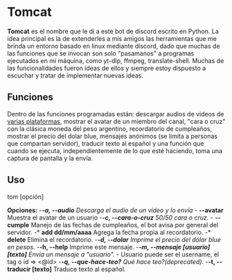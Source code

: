 # Tomcat

**Tomcat** es el nombre que le di a este bot de discord escrito en Python.
La idea principal es la de extenderles a mis amigos las herramientas que me brinda un entorno basado en linux mediante discord, dado que muchas de las funciones que se invocan son solo "pasamanos" a programas ejecutados en mi máquina, como yt-dlp, ffmpeg, translate-shell. Muchas de las funcionalidades fueron ideas de ellos y siempre estoy dispuesto a escuchar y tratar de implementar nuevas ideas.

## Funciones

Dentro de las funciones programadas están: descargar audios de videos de [varias plataformas](https://github.com/yt-dlp/yt-dlp/blob/master/supportedsites.md), mostrar el avatar de un miembro del canal, "cara o cruz" con la clásica moneda del peso argentino, recordatorio de cumpleaños, mostrar el precio del dolar blue, mensajes anónimos (se limita a personas que compartan servidor), traducir texto al español y una función que cuando se ejecuta, independientemente de lo que esté haciendo, toma una captura de pantalla y la envía.

## Uso

tom [opción]

**Opciones:**
-***-a, --audio**       Descarga el audio de un video y lo envía
-*    **--avatar**      Muestra el avatar de un usuario
-***-c, --cara-o-cruz** 50/50 cara o cruz.
-*    **--cumple**      Manejo de las fechas de cumpleaños, el bot avisa por general del servidor.
-*      **add dd/mm/aaaa** Agrega la fecha propia al recordatorio.
-*      **delete**         Elimina el recordatorio.
-***-d, --dolar**       Imprime el precio del dólar blue en pesos.
-***-h, --help**        Imprime este mensaje.
-***-m, --mensaje [usuario] [texto]** Envía un mensaje a "usuario".
-*        Usuario puede ser el username, el tag o id => <@id>
-***-q, --que-hace-teo?** Qué hace teo?(deprecated).
-***-t, --traducir [texto]** Traduce texto al español.
